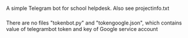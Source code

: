 ###
A simple Telegram bot for school helpdesk. Also see projectinfo.txt
###
There are no files "tokenbot.py" and "tokengoogle.json", which contains value of telegrambot token and key of Google service account
###